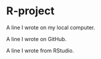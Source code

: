# R-project

A line I wrote on my local computer.

A line I wrote on GitHub.

A line I wrote from RStudio.
